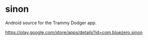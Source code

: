 sinon
=====

Android source for the Trammy Dodger app.

https://play.google.com/store/apps/details?id=com.bluezero.sinon

